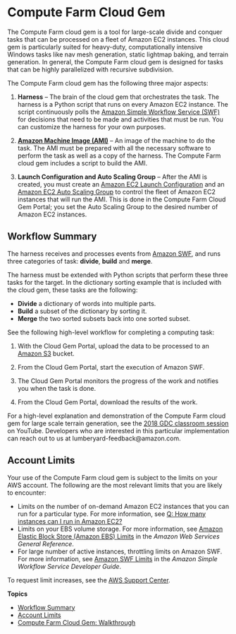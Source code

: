 # Compute Farm Cloud Gem<a name="cloud-canvas-cloud-gem-compute-farm"></a>

The Compute Farm cloud gem is a tool for large\-scale divide and conquer tasks that can be processed on a fleet of Amazon EC2 instances\. This cloud gem is particularly suited for heavy\-duty, computationally intensive Windows tasks like nav mesh generation, static lightmap baking, and terrain generation\. In general, the Compute Farm cloud gem is designed for tasks that can be highly parallelized with recursive subdivision\.

The Compute Farm cloud gem has the following three major aspects: 

1. **Harness** – The brain of the cloud gem that orchestrates the task\. The harness is a Python script that runs on every Amazon EC2 instance\. The script continuously polls the [Amazon Simple Workflow Service \(SWF\)](https://aws.amazon.com/swf/) for decisions that need to be made and activities that must be run\. You can customize the harness for your own purposes\.

1. **[Amazon Machine Image \(AMI\)](https://docs.aws.amazon.com/AWSEC2/latest/UserGuide/AMIs.html)** – An image of the machine to do the task\. The AMI must be prepared with all the necessary software to perform the task as well as a copy of the harness\. The Compute Farm cloud gem includes a script to build the AMI\.

1. **Launch Configuration and Auto Scaling Group** – After the AMI is created, you must create an [Amazon EC2 Launch Configuration](https://docs.aws.amazon.com/autoscaling/ec2/userguide/LaunchConfiguration.html) and an [Amazon EC2 Auto Scaling Group](https://docs.aws.amazon.com/autoscaling/ec2/userguide/AutoScalingGroup.html) to control the fleet of Amazon EC2 instances that will run the AMI\. This is done in the Compute Farm Cloud Gem Portal; you set the Auto Scaling Group to the desired number of Amazon EC2 instances\.

## Workflow Summary<a name="cloud-canvas-cloud-gem-compute-farm-workflow-summary"></a>

The harness receives and processes events from [Amazon SWF](https://aws.amazon.com/swf/), and runs three categories of task: **divide**, **build** and **merge**\.

The harness must be extended with Python scripts that perform these three tasks for the target\. In the dictionary sorting example that is included with the cloud gem, these tasks are the following:
+ **Divide** a dictionary of words into multiple parts\.
+ **Build** a subset of the dictionary by sorting it\.
+ **Merge** the two sorted subsets back into one sorted subset\.

See the following high\-level workflow for completing a computing task:

1. With the Cloud Gem Portal, upload the data to be processed to an [Amazon S3](https://aws.amazon.com/s3/) bucket\.

1. From the Cloud Gem Portal, start the execution of Amazon SWF\.

1. The Cloud Gem Portal monitors the progress of the work and notifies you when the task is done\.

1. From the Cloud Gem Portal, download the results of the work\.

For a high\-level explanation and demonstration of the Compute Farm cloud gem for large scale terrain generation, see the [2018 GDC classroom session](https://www.youtube.com/watch?v=STZLqIx13Ps) on YouTube\. Developers who are interested in this particular implementation can reach out to us at lumberyard\-feedback@amazon\.com\.

## Account Limits<a name="cloud-canvas-cloud-gem-compute-farm-account-limits"></a>

Your use of the Compute Farm cloud gem is subject to the limits on your AWS account\. The following are the most relevant limits that you are likely to encounter:
+ Limits on the number of on\-demand Amazon EC2 instances that you can run for a particular type\. For more information, see [Q: How many instances can I run in Amazon EC2?](https://aws.amazon.com/ec2/faqs/#How_many_instances_can_I_run_in_Amazon_EC2)
+ Limits on your EBS volume storage\. For more information, see [Amazon Elastic Block Store \(Amazon EBS\) Limits](https://docs.aws.amazon.com/general/latest/gr/aws_service_limits.html#limits_ebs) in the *Amazon Web Services General Reference*\.
+ For large number of active instances, throttling limits on Amazon SWF\. For more information, see [Amazon SWF Limits](https://docs.aws.amazon.com/amazonswf/latest/developerguide/swf-dg-limits.html) in the *Amazon Simple Workflow Service Developer Guide*\.

To request limit increases, see the [AWS Support Center](https://console.aws.amazon.com/support/home#/)\.

**Topics**
+ [Workflow Summary](#cloud-canvas-cloud-gem-compute-farm-workflow-summary)
+ [Account Limits](#cloud-canvas-cloud-gem-compute-farm-account-limits)
+ [Compute Farm Cloud Gem: Walkthrough](compute-farm-cloud-gem-walkthrough.md)